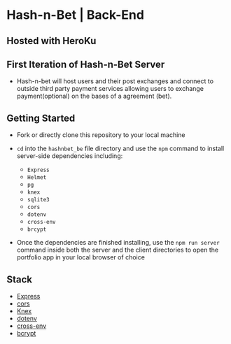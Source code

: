 # Hash-n-Bet | Back-End

## Hosted with HeroKu 


## First Iteration of Hash-n-Bet Server

- Hash-n-bet will host users and their post exchanges and connect to outside third party payment services allowing users to exchange payment(optional) on the bases of a agreement (bet).

## Getting Started 

- Fork or directly clone this repository to your local machine
- `cd` into the `hashnbet_be` file directory and use the `npm` command to install server-side dependencies including:
  - `Express`
  - `Helmet`
  - `pg`
  - `knex`
  - `sqlite3`
  - `cors`
  - `dotenv`
  - `cross-env`
  - `brcypt`

- Once the dependencies are finished installing, use the `npm run server` command inside both the server and the client directories to open the portfolio app in your local browser of choice

## Stack

- [Express](https://expressjs.com/)
- [cors](https://github.com/expressjs/cors)
- [Knex](http://knexjs.org/)
- [dotenv](https://www.npmjs.com/package/dotenv)
- [cross-env](https://www.npmjs.com/package/cross-env)
- [bcrypt](https://www.npmjs.com/package/bcrypt)
